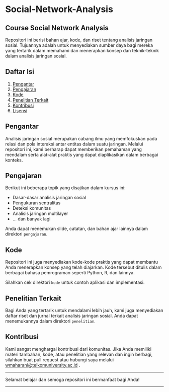 # Social-Network-Analysis
## Course Social Network Analysis
Repositori ini berisi bahan ajar, kode, dan riset tentang analisis jaringan sosial. Tujuannya adalah untuk menyediakan sumber daya bagi mereka yang tertarik dalam memahami dan menerapkan konsep dan teknik-teknik dalam analisis jaringan sosial.

## Daftar Isi

1. [Pengantar](#pengantar)
2. [Pengajaran](#pengajaran)
3. [Kode](#kode)
4. [Penelitian Terkait](#penelitian-terkait)
5. [Kontribusi](#kontribusi)
6. [Lisensi](#lisensi)

## Pengantar

Analisis jaringan sosial merupakan cabang ilmu yang memfokuskan pada relasi dan pola interaksi antar entitas dalam suatu jaringan. Melalui repositori ini, kami berharap dapat memberikan pemahaman yang mendalam serta alat-alat praktis yang dapat diaplikasikan dalam berbagai konteks.

## Pengajaran

Berikut ini beberapa topik yang disajikan dalam kursus ini:

- Dasar-dasar analisis jaringan sosial
- Pengukuran sentralitas
- Deteksi komunitas
- Analisis jaringan multilayer
- ... dan banyak lagi

Anda dapat menemukan slide, catatan, dan bahan ajar lainnya dalam direktori `pengajaran`.

## Kode

Repositori ini juga menyediakan kode-kode praktis yang dapat membantu Anda menerapkan konsep yang telah diajarkan. Kode tersebut ditulis dalam berbagai bahasa pemrograman seperti Python, R, dan lainnya.

Silahkan cek direktori `kode` untuk contoh aplikasi dan implementasi.

## Penelitian Terkait

Bagi Anda yang tertarik untuk mendalami lebih jauh, kami juga menyediakan daftar riset dan jurnal terkait analisis jaringan sosial. Anda dapat menemukannya dalam direktori `penelitian`.

## Kontribusi

Kami sangat menghargai kontribusi dari komunitas. Jika Anda memiliki materi tambahan, kode, atau penelitian yang relevan dan ingin berbagi, silahkan buat pull request atau hubungi saya melalui wmaharani@telkomuniversity.ac.id .


---

Selamat belajar dan semoga repositori ini bermanfaat bagi Anda!

---
